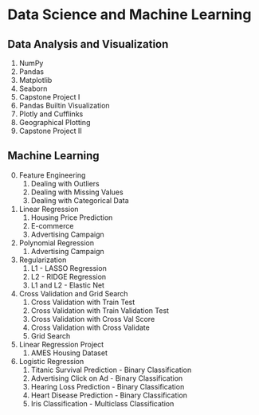 # Data Science and Machine Learning

## Data Analysis and Visualization
1. NumPy
2. Pandas
3. Matplotlib
4. Seaborn
5. Capstone Project I
6. Pandas Builtin Visualization
7. Plotly and Cufflinks
8. Geographical Plotting
9. Capstone Project II

## Machine Learning
0. Feature Engineering
   1. Dealing with Outliers
   2. Dealing with Missing Values
   3. Dealing with Categorical Data
1. Linear Regression
   1. Housing Price Prediction
   2. E-commerce
   3. Advertising Campaign
2. Polynomial Regression
   1. Advertising Campaign
3. Regularization
   1. L1 - LASSO Regression
   2. L2 - RIDGE Regression
   3. L1 and L2 - Elastic Net
4. Cross Validation and Grid Search
   1. Cross Validation with Train Test
   2. Cross Validation with Train Validation Test
   3. Cross Validation with Cross Val Score
   4. Cross Validation with Cross Validate
   5. Grid Search
5. Linear Regression Project
   1. AMES Housing Dataset
6. Logistic Regression
   1. Titanic Survival Prediction - Binary Classification
   2. Advertising Click on Ad - Binary Classification
   3. Hearing Loss Prediction - Binary Classification
   4. Heart Disease Prediction - Binary Classification
   5. Iris Classification - Multiclass Classification
